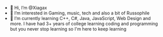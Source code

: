 - 👋 Hi, I’m @Xiagax
- 👀 I’m interested in Gaming, music, tech and also a bit of Russophile
- 🌱 I’m currently learning C++, C#, Java, JavaScript, Web Design and more. I have had 3+ years of college learning coding and programming but you never stop learning so
I'm here to keep learning


